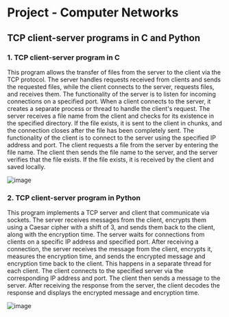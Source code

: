 # Project - Computer Networks
## TCP client-server programs in C and Python
### 1.	TCP client-server program in C
This program allows the transfer of files from the server to the client via the TCP protocol. The server handles requests received from clients and sends the requested files, while the client connects to the server, requests files, and receives them.
The functionality of the server is to listen for incoming connections on a specified port. When a client connects to the server, it creates a separate process or thread to handle the client's request. The server receives a file name from the client and checks for its existence in the specified directory. If the file exists, it is sent to the client in chunks, and the connection closes after the file has been completely sent.
The functionality of the client is to connect to the server using the specified IP address and port. The client requests a file from the server by entering the file name. The client then sends the file name to the server, and the server verifies that the file exists. If the file exists, it is received by the client and saved locally.

![image](https://github.com/iridiffinis/Proiect-RC/assets/102820231/7fc142ed-c90d-4c60-8b13-c472cef8d087)


### 2.	TCP client-server program in Python
This program implements a TCP server and client that communicate via sockets. The server receives messages from the client, encrypts them using a Caesar cipher with a shift of 3, and sends them back to the client, along with the encryption time.
The server waits for connections from clients on a specific IP address and specified port. After receiving a connection, the server receives the message from the client, encrypts it, measures the encryption time, and sends the encrypted message and encryption time back to the client. This happens in a separate thread for each client.
The client connects to the specified server via the corresponding IP address and port. The client then sends a message to the server. After receiving the response from the server, the client decodes the response and displays the encrypted message and encryption time.

![image](https://github.com/iridiffinis/Proiect-RC/assets/102820231/20f522e4-4a93-4366-9382-5300a3e06aa5)
